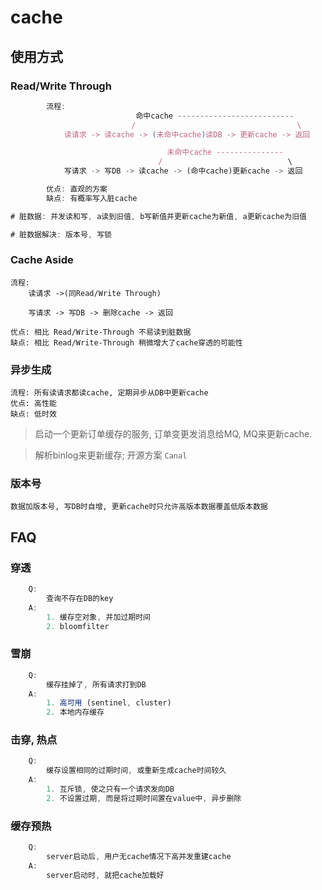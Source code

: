 # cache

## 使用方式

### Read/Write Through

```js
        流程: 
                            命中cache --------------------------
                           /                                    \
            读请求 -> 读cache -> (未命中cache)读DB -> 更新cache -> 返回

                                   未命中cache ---------------
                                 /                            \
            写请求 -> 写DB -> 读cache -> (命中cache)更新cache -> 返回

        优点: 直观的方案
        缺点: 有概率写入脏cache

# 脏数据: 并发读和写, a读到旧值, b写新值并更新cache为新值, a更新cache为旧值

# 脏数据解决: 版本号, 写锁
```

### Cache Aside

    流程:
        读请求 ->(同Read/Write Through)

        写请求 -> 写DB -> 删除cache -> 返回

    优点: 相比 Read/Write-Through 不易读到脏数据
    缺点: 相比 Read/Write-Through 稍微增大了cache穿透的可能性

### 异步生成

    流程: 所有读请求都读cache, 定期异步从DB中更新cache
    优点: 高性能
    缺点: 低时效

> 启动一个更新订单缓存的服务, 订单变更发消息给MQ, MQ来更新cache.

> 解析binlog来更新缓存; 开源方案 `Canal`

### 版本号

    数据加版本号, 写DB时自增, 更新cache时只允许高版本数据覆盖低版本数据

## FAQ

### 穿透

```js
    Q:
        查询不存在DB的key
    A:
        1. 缓存空对象, 并加过期时间
        2. bloomfilter
```

### 雪崩

```js
    Q:
        缓存挂掉了, 所有请求打到DB
    A:
        1. 高可用 (sentinel, cluster)
        2. 本地内存缓存
```

### 击穿, 热点

```js
    Q:
        缓存设置相同的过期时间, 或重新生成cache时间较久
    A:
        1. 互斥锁, 使之只有一个请求发向DB
        2. 不设置过期, 而是将过期时间置在value中, 异步删除
```

### 缓存预热

```js
    Q:
        server启动后, 用户无cache情况下高并发重建cache
    A:
        server启动时, 就把cache加载好
```
